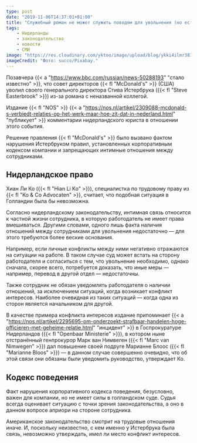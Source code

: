 ```yaml
---
type: post
date: "2019-11-06T14:37:01+01:00"
title: "Служебный роман не может служить поводом для увольнения (но есть нюансы)"
tags:
    - Нидерланды
    - законодательство
    - новости
    - СМИ
image: "https://res.cloudinary.com/yktoo/image/upload/blog/ykki4ilmr3813n0tttin.jpg"
imageCredit: "Фото: succo/Pixabay."
---
```


Позавчера {{< a "https://www.bbc.com/russian/news-50288193" "стало известно" >}}, что совет директоров {{< fl "McDonald's" >}} (США) уволил своего генерального директора Стива Истербрука ({{< fl "Steve Easterbrook" >}}) из-за романа с неназванной коллегой.

Издание {{< fl "NOS" >}} {{< a "https://nos.nl/artikel/2309088-mcdonald-s-verbiedt-relaties-op-het-werk-maar-hoe-zit-dat-in-nederland.html" "публикует" >}} комментарии нидерландского юриста в отношении этого события.

<!--more-->

Решение правления {{< fl "McDonald's" >}} было вызвано фактом нарушения Истербруком правил, установленных корпоративным кодексом компании и запрещающих интимные отношения между сотрудниками.

## Нидерландское право

Хиан Ли Ко ({{< fl "Hian Li Ko" >}}), специалистка по трудовому праву из {{< fl "Ko & Co Advocaten" >}}, считает, что подобная ситуация в Голландии была бы невозможна.

Согласно нидерландскому законодательству, интимная связь относится к частной жизни сотрудника, в которую работодатель не имеет права вмешиваться. Другими словами, одного лишь факта наличия отношений между сотрудниками для увольнения недостаточно — для этого требуются более веские основания.

Например, если личные конфликты между ними негативно отражаются на ситуации на работе. В таком случае суд может встать на сторону работодателя и согласиться с тем, что увольнение необходимо, однако сначала, скорее всего, потребуется доказать, что иные меры — например, перевод в другой отдел — недостаточны.

Также сотрудник не обязан уведомлять работодателя о наличии отношений, за исключением ситуаций, когда возникает конфликт интересов. Наиболее очевидная из таких ситуаций — когда одна из сторон является начальником для другой.

В качестве примера конфликта интересов издание припоминает {{< a "https://nos.nl/artikel/2295695-om-onderzoekt-strafbaar-handelen-hoge-officieren-met-geheime-relatie.html" "инцидент" >}} в Госпрокуратуре Нидерландов ({{< fl "Openbaar Ministerie" >}}), в котором ныне отстранённый генпрокурор Марк ван Нимвеген ({{< fl "Marc van Nimwegen" >}}) дал повышение своей подруге Марианне Блоос ({{< fl "Marianne Bloos" >}}) — в данном случае совершенно очевидно, что об этой связи они обязаны были уведомить руководство, утверждает Ко.

## Кодекс поведения

Факт нарушения корпоративного кодекса поведения, безусловно, важен для компании, но не имеет силы в голландском суде. Судья всегда оценивает ситуацию с точки зрения законодательства, а оно в данном вопросе априори на стороне сотрудника.

Американское законодательство смотрит на трудовые отношения иначе. И, поскольку неизвестно, с кем именно у Истербрука была связь, невозможно утверждать, имел ли место конфликт интересов.

